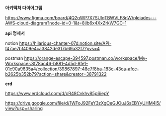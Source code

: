 **아키텍처 다이어그램**

https://www.figma.com/board/4Q2qWP7X7SUlqTBWVLF8nW/pleiades---AWS-cloud-diagram?node-id=0-1&t=8jIb6x4XxZrkW7GC-1

**api 명세서**

notion
https://hilarious-chanter-07d.notion.site/API-f47ae7bf409e4ca3842de317b69a32f7?pvs=4

postman
https://orange-escape-394597.postman.co/workspace/My-Workspace~8f78ac46-b881-4d5d-8fe1-01c90a9635a4/collection/39867897-48c7f8ba-183c-43ca-afcc-b2625b352b79?action=share&creator=38791322

**erd**

https://www.erdcloud.com/d/oR48Cvkhv85pSiepY

https://drive.google.com/file/d/1WFoJ92FeY3zXgOeGJOuJ6sEBYyUHM4l5/view?usp=sharing
